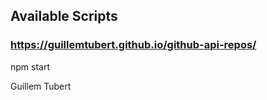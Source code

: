 ## Available Scripts

### https://guillemtubert.github.io/github-api-repos/

npm start

Guillem Tubert
